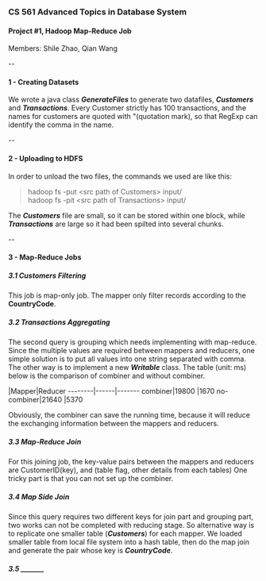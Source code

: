 ### CS 561 Advanced Topics in Database System
#### Project #1, Hadoop Map-Reduce Job
Members: Shile Zhao, Qian Wang  

--
#### 1 - Creating Datasets
We wrote a java class ***GenerateFiles*** to generate two datafiles, ***Customers*** and ***Transactions***.
Every Customer strictly has 100 transactions, and the names for customers are quoted with "(quotation mark), so that RegExp can identify the comma in the name.

--
#### 2 - Uploading to HDFS
In order to unload the two files, the commands we used are like this:

>hadoop fs -put \<src path of Customers\> input/   
>hadoop fs -pit \<src path of Transactions\> input/

The ***Customers*** file are small, so it can be stored within one block, while ***Transactions*** are large so it had been spilted into several chunks.

--
#### 3 - Map-Reduce Jobs
##### 3.1 Customers Filtering
This job is map-only job. The mapper only filter records according to the **CountryCode**.
##### 3.2 Transactions Aggregating
The second query is grouping which needs implementing with map-reduce. Since the multiple values are required between mappers and reducers, one simple solution is to put all values into one string separated with comma. The other way is to implement a new ***Writable*** class. The table (unit: ms) below is the comparison of combiner and without combiner.

 |Mapper|Reducer
--------|------|-------
combiner|19800 |1670
no-combiner|21640 |5370

Obviously, the combiner can save the running time, because it will reduce the exchanging information between the mappers and reducers.
##### 3.3 Map-Reduce Join
For this joining job, the key-value pairs between the mappers and reducers are CustomerID(key), and (table flag, other details from each tables)
One tricky part is that you can not set up the combiner.
##### 3.4 Map Side Join
Since this query requires two different keys for join part and grouping part, two works can not be completed with reducing stage.
So alternative way is to replicate one smaller table (***Customers***) for each mapper. We loaded smaller table from local file system into a hash table, then do the map join and generate the pair whose key is ***CountryCode***.

##### 3.5 _______
